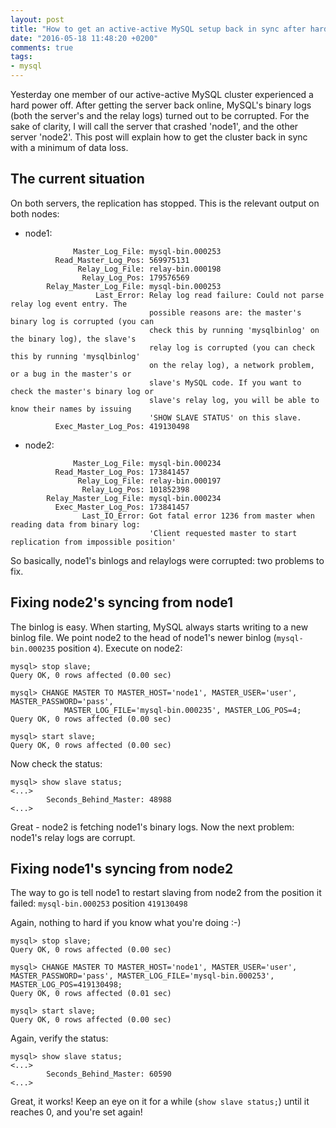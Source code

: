 ```yaml
---
layout: post
title: "How to get an active-active MySQL setup back in sync after hard crash"
date: "2016-05-18 11:48:20 +0200"
comments: true
tags:
- mysql
---
```


Yesterday one member of our active-active MySQL cluster experienced a hard power off. After getting the server back online, MySQL's binary logs (both the server's and the relay logs) turned out to be corrupted. For the sake of clarity, I will call the server that crashed 'node1', and the other server 'node2'. This post will explain how to get the cluster back in sync with a minimum of data loss.

## The current situation

On both servers, the replication has stopped. This is the relevant output on both nodes:

* node1:

```
              Master_Log_File: mysql-bin.000253
          Read_Master_Log_Pos: 569975131
               Relay_Log_File: relay-bin.000198
                Relay_Log_Pos: 179576569
        Relay_Master_Log_File: mysql-bin.000253
                   Last_Error: Relay log read failure: Could not parse relay log event entry. The
                               possible reasons are: the master's binary log is corrupted (you can
                               check this by running 'mysqlbinlog' on the binary log), the slave's
                               relay log is corrupted (you can check this by running 'mysqlbinlog'
                               on the relay log), a network problem, or a bug in the master's or
                               slave's MySQL code. If you want to check the master's binary log or
                               slave's relay log, you will be able to know their names by issuing
                               'SHOW SLAVE STATUS' on this slave.
          Exec_Master_Log_Pos: 419130498
```

* node2:

```
              Master_Log_File: mysql-bin.000234
          Read_Master_Log_Pos: 173841457
               Relay_Log_File: relay-bin.000197
                Relay_Log_Pos: 101852398
        Relay_Master_Log_File: mysql-bin.000234
          Exec_Master_Log_Pos: 173841457
                Last_IO_Error: Got fatal error 1236 from master when reading data from binary log:
                               'Client requested master to start replication from impossible position'
```

So basically, node1's binlogs and relaylogs were corrupted: two problems to fix.

## Fixing node2's syncing from node1

The binlog is easy. When starting, MySQL always starts writing to a new binlog file. We point node2 to the head of node1's newer binlog (`mysql-bin.000235` position `4`). Execute on node2:

```
mysql> stop slave;
Query OK, 0 rows affected (0.00 sec)

mysql> CHANGE MASTER TO MASTER_HOST='node1', MASTER_USER='user', MASTER_PASSWORD='pass',
            MASTER_LOG_FILE='mysql-bin.000235', MASTER_LOG_POS=4;
Query OK, 0 rows affected (0.00 sec)

mysql> start slave;
Query OK, 0 rows affected (0.00 sec)
```

Now check the status:

```
mysql> show slave status;
<...>
        Seconds_Behind_Master: 48988
<...>
```

Great - node2 is fetching node1's binary logs. Now the next problem: node1's relay logs are corrupt.

## Fixing node1's syncing from node2

The way to go is tell node1 to restart slaving from node2 from the position it failed: `mysql-bin.000253` position `419130498`

Again, nothing to hard if you know what you're doing :-)

```
mysql> stop slave;
Query OK, 0 rows affected (0.00 sec)

mysql> CHANGE MASTER TO MASTER_HOST='node1', MASTER_USER='user', MASTER_PASSWORD='pass', MASTER_LOG_FILE='mysql-bin.000253', MASTER_LOG_POS=419130498;
Query OK, 0 rows affected (0.01 sec)

mysql> start slave;
Query OK, 0 rows affected (0.00 sec)
```

Again, verify the status:

```
mysql> show slave status;
<...>
        Seconds_Behind_Master: 60590
<...>
```

Great, it works! Keep an eye on it for a while (`show slave status;`) until it reaches 0, and you're set again!
